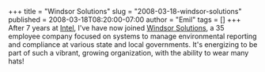 +++
title = "Windsor Solutions"
slug = "2008-03-18-windsor-solutions"
published = 2008-03-18T08:20:00-07:00
author = "Emil"
tags = []
+++
After 7 years at [Intel](http://www.intel.com), I've have now joined
[Windsor Solutions](http://www.windsorsolutions.com), a 35 employee
company focused on systems to manage environmental reporting and
compliance at various state and local governments. It's energizing to be
part of such a vibrant, growing organization, with the ability to wear
many hats!
